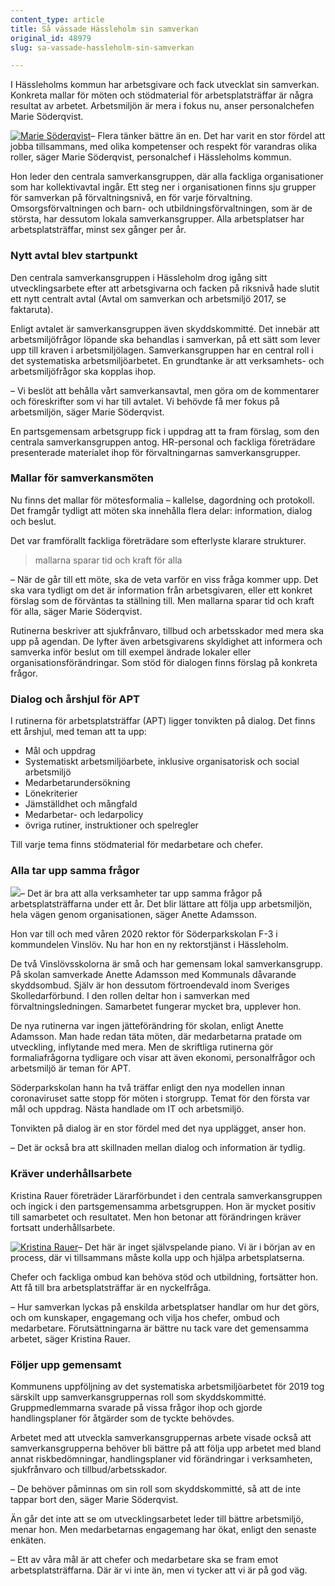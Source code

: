 ```yaml
---
content_type: article
title: Så vässade Hässleholm sin samverkan
original_id: 48979
slug: sa-vassade-hassleholm-sin-samverkan

---
```


I Hässleholms kommun har arbetsgivare och fack utvecklat sin samverkan. Konkreta mallar för möten och stödmaterial för arbetsplatsträffar är några resultat av arbetet. Arbetsmiljön är mera i fokus nu, anser personalchefen Marie Söderqvist.

[![Marie Söderqvist](https://www.suntarbetsliv.se/wp-content/uploads/2020/08/200x220-marie-soderqvist-foto-rickard-nilsson-tt.jpg)](https://www.suntarbetsliv.se/wp-content/uploads/2020/08/200x220-marie-soderqvist-foto-rickard-nilsson-tt.jpg)– Flera tänker bättre än en. Det har varit en stor fördel att jobba tillsammans, med olika kompetenser och respekt för varandras olika roller, säger Marie Söderqvist, personalchef i Hässleholms kommun.

Hon leder den centrala samverkansgruppen, där alla fackliga organisationer som har kollektivavtal ingår. Ett steg ner i organisationen finns sju grupper för samverkan på förvaltningsnivå, en för varje förvaltning. Omsorgsförvaltningen och barn- och utbildningsförvaltningen, som är de största, har dessutom lokala samverkansgrupper. Alla arbetsplatser har arbetsplatsträffar, minst sex gånger per år.

### Nytt avtal blev startpunkt

Den centrala samverkansgruppen i Hässleholm drog igång sitt utvecklingsarbete efter att arbetsgivarna och facken på riksnivå hade slutit ett nytt centralt avtal (Avtal om samverkan och arbetsmiljö 2017, se faktaruta).

Enligt avtalet är samverkansgruppen även skyddskommitté. Det innebär att arbetsmiljöfrågor löpande ska behandlas i samverkan, på ett sätt som lever upp till kraven i arbetsmiljölagen. Samverkansgruppen har en central roll i det systematiska arbetsmiljöarbetet. En grundtanke är att verksamhets- och arbetsmiljöfrågor ska kopplas ihop.

– Vi beslöt att behålla vårt samverkansavtal, men göra om de kommentarer och föreskrifter som vi har till avtalet. Vi behövde få mer fokus på arbetsmiljön, säger Marie Söderqvist.

En partsgemensam arbetsgrupp fick i uppdrag att ta fram förslag, som den centrala samverkansgruppen antog. HR-personal och fackliga företrädare presenterade materialet ihop för förvaltningarnas samverkansgrupper.

### Mallar för samverkansmöten

Nu finns det mallar för mötesformalia ­– kallelse, dagordning och protokoll. Det framgår tydligt att möten ska innehålla flera delar: information, dialog och beslut.

Det var framförallt fackliga företrädare som efterlyste klarare strukturer.

> mallarna sparar tid och kraft för alla

– När de går till ett möte, ska de veta varför en viss fråga kommer upp. Det ska vara tydligt om det är information från arbetsgivaren, eller ett konkret förslag som de förväntas ta ställning till. Men mallarna sparar tid och kraft för alla, säger Marie Söderqvist.

Rutinerna beskriver att sjukfrånvaro, tillbud och arbetsskador med mera ska upp på agendan. De lyfter även arbetsgivarens skyldighet att informera och samverka inför beslut om till exempel ändrade lokaler eller organisationsförändringar. Som stöd för dialogen finns förslag på konkreta frågor.

### Dialog och årshjul för APT

I rutinerna för arbetsplatsträffar (APT) ligger tonvikten på dialog. Det finns ett årshjul, med teman att ta upp:

*   Mål och uppdrag
*   Systematiskt arbetsmiljöarbete, inklusive organisatorisk och social arbetsmiljö
*   Medarbetarundersökning
*   Lönekriterier
*   Jämställdhet och mångfald
*   Medarbetar- och ledarpolicy
*   övriga rutiner, instruktioner och spelregler

Till varje tema finns stödmaterial för medarbetare och chefer.

### Alla tar upp samma frågor

[![](https://www.suntarbetsliv.se/wp-content/uploads/2020/07/200x220-anette-adamsson.jpg)](https://www.suntarbetsliv.se/wp-content/uploads/2020/07/200x220-anette-adamsson.jpg)– Det är bra att alla verksamheter tar upp samma frågor på arbetsplatsträffarna under ett år. Det blir lättare att följa upp arbetsmiljön, hela vägen genom organisationen, säger Anette Adamsson.

Hon var till och med våren 2020 rektor för Söderparkskolan F-3 i kommundelen Vinslöv. Nu har hon en ny rektorstjänst i Hässleholm.

De två Vinslövsskolorna är små och har gemensam lokal samverkansgrupp. På skolan samverkade Anette Adamsson med Kommunals dåvarande skyddsombud. Själv är hon dessutom förtroendevald inom Sveriges Skolledarförbund. I den rollen deltar hon i samverkan med förvaltningsledningen. Samarbetet fungerar mycket bra, upplever hon.

De nya rutinerna var ingen jätteförändring för skolan, enligt Anette Adamsson. Man hade redan täta möten, där medarbetarna pratade om utveckling, inflytande med mera. Men de skriftliga rutinerna gör formaliafrågorna tydligare och visar att även ekonomi, personalfrågor och arbetsmiljö är teman för APT.

Söderparkskolan hann ha två träffar enligt den nya modellen innan coronaviruset satte stopp för möten i storgrupp. Temat för den första var mål och uppdrag. Nästa handlade om IT och arbetsmiljö.

Tonvikten på dialog är en stor fördel med det nya upplägget, anser hon.

– Det är också bra att skillnaden mellan dialog och information är tydlig.

### Kräver underhållsarbete

Kristina Rauer företräder Lärarförbundet i den centrala samverkansgruppen och ingick i den partsgemensamma arbetsgruppen. Hon är mycket positiv till samarbetet och resultatet. Men hon betonar att förändringen kräver fortsatt underhållsarbete.

[![Kristina Rauer](https://www.suntarbetsliv.se/wp-content/uploads/2020/08/200x220-kristina-rauer-foto-rickard-nilsson-tt.jpg)](https://www.suntarbetsliv.se/wp-content/uploads/2020/08/200x220-kristina-rauer-foto-rickard-nilsson-tt.jpg)– Det här är inget självspelande piano. Vi är i början av en process, där vi tillsammans måste kolla upp och hjälpa arbetsplatserna.

Chefer och fackliga ombud kan behöva stöd och utbildning, fortsätter hon. Att få till bra arbetsplatsträffar är en nyckelfråga.

– Hur samverkan lyckas på enskilda arbetsplatser handlar om hur det görs, och om kunskaper, engagemang och vilja hos chefer, ombud och medarbetare. Förutsättningarna är bättre nu tack vare det gemensamma arbetet, säger Kristina Rauer.

### Följer upp gemensamt

Kommunens uppföljning av det systematiska arbetsmiljöarbetet för 2019 tog särskilt upp samverkansgruppernas roll som skyddskommitté. Gruppmedlemmarna svarade på vissa frågor ihop och gjorde handlingsplaner för åtgärder som de tyckte behövdes.

Arbetet med att utveckla samverkansgruppernas arbete visade också att samverkansgrupperna behöver bli bättre på att följa upp arbetet med bland annat riskbedömningar, handlingsplaner vid förändringar i verksamheten, sjukfrånvaro och tillbud/arbetsskador.

– De behöver påminnas om sin roll som skyddskommitté, så att de inte tappar bort den, säger Marie Söderqvist.

Än går det inte att se om utvecklingsarbetet leder till bättre arbetsmiljö, menar hon. Men medarbetarnas engagemang har ökat, enligt den senaste enkäten.

– Ett av våra mål är att chefer och medarbetare ska se fram emot arbetsplatsträffarna. Där är vi inte än, men vi tycker att vi är på god väg.

